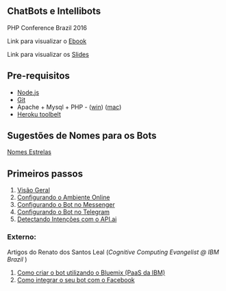 ## ChatBots e Intellibots

PHP Conference Brazil 2016

Link para visualizar o [Ebook](http://cdn.rawgit.com/jacksonfdam/intellibots/master/ebook.html)

Link para visualizar os [Slides](http://cdn.rawgit.com/jacksonfdam/intellibots/master/slides.html)

## Pre-requisitos

 - [Node.js](https://nodejs.org/en/)
 - [Git](https://git-scm.com/)
 - Apache + Mysql + PHP - ([win](https://www.apachefriends.org/index.html)) ([mac](https://www.mamp.info/en/))
 - [Heroku toolbelt](https://devcenter.heroku.com/articles/heroku-cli)

## Sugestões de Nomes para os Bots
[Nomes Estrelas](https://pt.wikipedia.org/wiki/Lista_de_nomes_tradicionais_de_estrelas)

## Primeiros passos

 1. [Visão Geral](ebook.md)
 2. [Configurando o Ambiente Online](heroku.md)
 2. [Configurando o Bot no Messenger](Facebook.md)
 3. [Configurando o Bot no Telegram](Telegram.md)
 4. [Detectando Intenções com o API.ai](api.md)



### Externo:
Artigos do Renato dos Santos Leal (*Cognitive Computing Evangelist @ IBM Brazil* )

 1.  [ Como criar o bot utilizando o Bluemix (PaaS da IBM)](https://medium.com/as-m%C3%A1quinas-que-pensam/criando-chat-bots-no-facebook-com-o-ibm-watson-351df84e653d)
 2. [Como integrar o seu bot com o Facebook](https://medium.com/as-m%C3%A1quinas-que-pensam/criando-chat-bots-no-facebook-com-o-ibm-watson-parte-2-a-integra%C3%A7%C3%A3o-c12ba2af7e8a#.kyzqd7f7v) 

